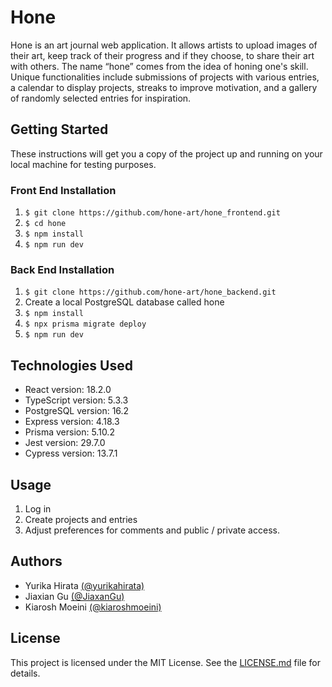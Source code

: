 # Hone

Hone is an art journal web application. It allows artists to upload images of their art, keep track of their progress and if they choose, to share their art with others. The name “hone” comes from the idea of honing one's skill.  Unique functionalities include submissions of projects with various entries, a calendar to display projects, streaks to improve motivation, and a gallery of randomly selected entries for inspiration.

## Getting Started

These instructions will get you a copy of the project up and running on your local machine for testing purposes.

### Front End Installation

1. ```$ git clone https://github.com/hone-art/hone_frontend.git```
2. ```$ cd hone```
3. ```$ npm install```
4. ```$ npm run dev```

### Back End Installation

1. ```$ git clone https://github.com/hone-art/hone_backend.git```
2.  Create a local PostgreSQL database called hone
3.  ```$ npm install```
4.  ```$ npx prisma migrate deploy```
6.  ```$ npm run dev```
  
## Technologies Used

* React version: 18.2.0
* TypeScript version: 5.3.3
* PostgreSQL version: 16.2
* Express version: 4.18.3
* Prisma version: 5.10.2
* Jest version: 29.7.0
* Cypress version: 13.7.1

## Usage

1. Log in
2. Create projects and entries
3. Adjust preferences for comments and public / private access.

## Authors

*  Yurika Hirata [(@yurikahirata)](https://github.com/yurikahirata)
*  Jiaxian Gu [(@JiaxanGu)](https://github.com/JiaxianGu)
*  Kiarosh Moeini [(@kiaroshmoeini)](https://github.com/kiaroshmoeini)

## License

This project is licensed under the MIT License.  See the [LICENSE.md](https://github.com/hone-art/.github/blob/main/LICENSE) file for details.
